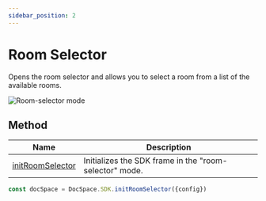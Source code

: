 ```yaml
---
sidebar_position: 2
---
```


# Room Selector

Opens the room selector and allows you to select a room from a list of the available rooms.

![Room-selector mode](/assets/images/docspace/room-selector-mode.png)

## Method

| Name                                                        | Description                                            |
| ----------------------------------------------------------- | ------------------------------------------------------ |
| [initRoomSelector](../methods.md#initroomselector) | Initializes the SDK frame in the "room-selector" mode. |

``` ts
const docSpace = DocSpace.SDK.initRoomSelector({config})
```
